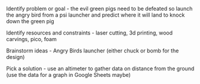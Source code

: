 Identify problem or goal - the evil green pigs need to be defeated so launch the angry bird from a psi launcher and predict where it will land to knock down the green pig

Identify resources and constraints - laser cutting, 3d printing, wood carvings, pico, foam

Brainstorm ideas - Angry Birds launcher (either chuck or bomb for the design)

Pick a solution - use an altimeter to gather data on distance from the ground (use the data for a graph in Google Sheets maybe)
